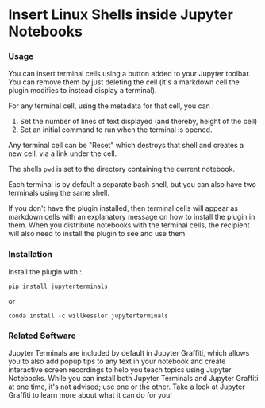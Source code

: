 # Insert Linux Shells inside Jupyter Notebooks

### Usage

You can insert terminal cells using a button added to your Jupyter toolbar.  You can remove them by just deleting the cell (it's a markdown cell the plugin modifies to instead display a terminal).

For any terminal cell, using the metadata for that cell, you can :
1. Set the number of lines of text displayed (and thereby, height of the cell)
1. Set an initial command to run when the terminal is opened.

Any terminal cell can be "Reset" which destroys that shell and creates a new cell, via a link under the cell.

The shells `pwd` is set to the directory containing the current notebook.

Each terminal is by default a separate bash shell, but you can also have two terminals using the same shell.

If you don't have the plugin installed, then terminal cells will appear as markdown cells with an explanatory message on how to install the plugin in them. When you distribute notebooks with the terminal cells, the recipient will also need to install the plugin to see and use them.

### Installation

Install the plugin with :

`pip install jupyterterminals`

or

`conda install -c willkessler jupyterterminals`

### Related Software

Jupyter Terminals are included by default in Jupyter Graffiti, which allows you to also add popup tips to any text in your notebook and create interactive screen recordings to help you teach topics using Jupyter Notebooks.  While you can install both Jupyter Terminals and Jupyter Graffiti at one time, it's not advised; use one or the other.  Take a look at Jupyter Graffiti to learn more about what it can do for you!


